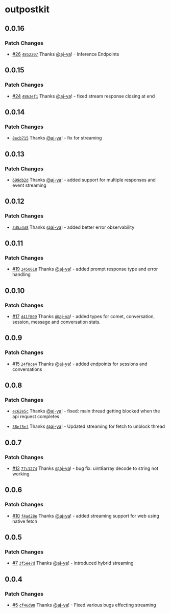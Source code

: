 # outpostkit

## 0.0.16

### Patch Changes

- [#26](https://github.com/OutpostHQ/outpostkit/pull/26) [`4852207`](https://github.com/OutpostHQ/outpostkit/commit/4852207ceed129aa3e893f560a48273841bec37a) Thanks [@aj-ya](https://github.com/aj-ya)! - Inference Endpoints

## 0.0.15

### Patch Changes

- [#24](https://github.com/OutpostHQ/outpostkit/pull/24) [`4863ef1`](https://github.com/OutpostHQ/outpostkit/commit/4863ef14970161a49ad008d1751c73c11094b280) Thanks [@aj-ya](https://github.com/aj-ya)! - fixed stream response closing at end

## 0.0.14

### Patch Changes

- [`8ecb715`](https://github.com/OutpostHQ/outpostkit/commit/8ecb7153ca50cb2719321de299a00556149197af) Thanks [@aj-ya](https://github.com/aj-ya)! - fix for streaming

## 0.0.13

### Patch Changes

- [`699db2d`](https://github.com/OutpostHQ/outpostkit/commit/699db2d0ba57e1af21f0855b00769bda7619134f) Thanks [@aj-ya](https://github.com/aj-ya)! - added support for multiple responses and event streaming

## 0.0.12

### Patch Changes

- [`3d5a4d8`](https://github.com/OutpostHQ/outpostkit/commit/3d5a4d81dd67ff221c25822267489df8a39d5471) Thanks [@aj-ya](https://github.com/aj-ya)! - added better error observability

## 0.0.11

### Patch Changes

- [#19](https://github.com/OutpostHQ/outpostkit/pull/19) [`2450618`](https://github.com/OutpostHQ/outpostkit/commit/2450618701e052dd9325c6e3bba6ee54e7aa74d9) Thanks [@aj-ya](https://github.com/aj-ya)! - added prompt response type and error handling

## 0.0.10

### Patch Changes

- [#17](https://github.com/OutpostHQ/outpostkit/pull/17) [`d41f809`](https://github.com/OutpostHQ/outpostkit/commit/d41f809bbbc42ea2bb2dd9a684ece64e7a990c60) Thanks [@aj-ya](https://github.com/aj-ya)! - added types for comet, conversation, session, message and conversation stats.

## 0.0.9

### Patch Changes

- [#15](https://github.com/OutpostHQ/outpostkit/pull/15) [`24f8ce4`](https://github.com/OutpostHQ/outpostkit/commit/24f8ce4c305f4a9a2be76273547e118279ef7d7b) Thanks [@aj-ya](https://github.com/aj-ya)! - added endpoints for sessions and conversations

## 0.0.8

### Patch Changes

- [`ec62e5c`](https://github.com/OutpostHQ/outpostkit/commit/ec62e5c270b33f2ea223c98b90f8fe720f25dc68) Thanks [@aj-ya](https://github.com/aj-ya)! - fixed: main thread getting blocked when the api request completes

- [`38ef5ef`](https://github.com/OutpostHQ/outpostkit/commit/38ef5effd6e4698538bedc41608320941e93cfbd) Thanks [@aj-ya](https://github.com/aj-ya)! - Updated streaming for fetch to unblock thread

## 0.0.7

### Patch Changes

- [#12](https://github.com/OutpostHQ/outpostkit/pull/12) [`77c1274`](https://github.com/OutpostHQ/outpostkit/commit/77c127491302a088a5ec44c51b22a9cc5fd6c91a) Thanks [@aj-ya](https://github.com/aj-ya)! - bug fix: uint8array decode to string not working

## 0.0.6

### Patch Changes

- [#10](https://github.com/OutpostHQ/outpostkit/pull/10) [`f4ad28e`](https://github.com/OutpostHQ/outpostkit/commit/f4ad28e74c4ba273fe2687cf49f0506732e7cad5) Thanks [@aj-ya](https://github.com/aj-ya)! - added streaming support for web using native fetch

## 0.0.5

### Patch Changes

- [#7](https://github.com/OutpostHQ/outpostkit/pull/7) [`3f5ee7d`](https://github.com/OutpostHQ/outpostkit/commit/3f5ee7d79c09847def32a89e6ad60c5a38c9523c) Thanks [@aj-ya](https://github.com/aj-ya)! - introduced hybrid streaming

## 0.0.4

### Patch Changes

- [#5](https://github.com/OutpostHQ/outpostkit/pull/5) [`cf46d98`](https://github.com/OutpostHQ/outpostkit/commit/cf46d98106444b0b86cda483cffc61cc4a2e991b) Thanks [@aj-ya](https://github.com/aj-ya)! - Fixed various bugs effecting streaming
